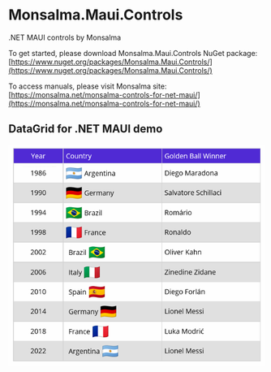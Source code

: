 # Monsalma.Maui.Controls
.NET MAUI controls by Monsalma

To get started, please download Monsalma.Maui.Controls NuGet package:
[https://www.nuget.org/packages/Monsalma.Maui.Controls/](https://www.nuget.org/packages/Monsalma.Maui.Controls/)

To access manuals, please visit Monsalma site:
[https://monsalma.net/monsalma-controls-for-net-maui/](https://monsalma.net/monsalma-controls-for-net-maui/)

## DataGrid for .NET MAUI demo

![Monsalma DataGrid for .NET MAUI](https://raw.githubusercontent.com/Monsalma/Monsalma.Maui.Controls/main/Images/v010001_DataGrid_WorldCupWinners.png)
